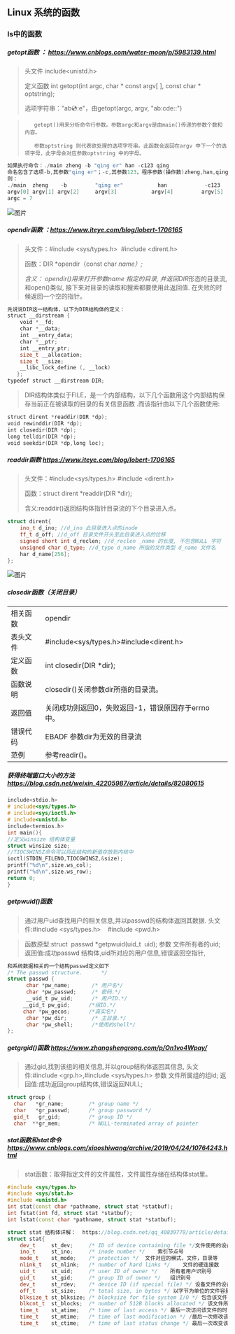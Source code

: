 ## Linux 系统的函数

### ls中的函数

##### getopt函数 ： https://www.cnblogs.com/water-moon/p/5983139.html

>  头文件      include<unistd.h>
>
>  定义函数   int getopt(int argc,  char * const argv[ ],  const char * optstring);
>
>  选项字符串："ab:cd::e"，由getopt(argc, argv, "ab:cde::")

>        getopt()用来分析命令行参数。参数argc和argv是由main()传递的参数个数和内容。
>
>        参数optstring 则代表欲处理的选项字符串。此函数会返回在argv 中下一个的选项字母，此字母会对应参数optstring 中的字母。

```c++
如果执行命令：./main zheng -b "qing er" han -c123 qing	
命名包含了选项-b,其参数"qing er"；-c,其参数123，程序参数(操作数)zheng,han,qing 和程序名./main
则：
./main	zheng	 -b 	    "qing er"	        han 	       -c123	       qing
argv[0]	argv[1]	argv[2]	    argv[3]		      argv[4]	      argv[5]	    argv[6]
argc = 7
```

![图片](https://static.dingtalk.com/media/lALPDgtYsHwWv4zNAbbNA98_991_438.png_620x10000q90g.jpg?auth_bizType=IM&auth_bizEntity=%7B%22cid%22%3A%22745883422%3A745883422%22%2C%22msgId%22%3A%223183648376387%22%7D&bizType=im&open_id=745883422)

##### opendir函数 ：https://www.iteye.com/blog/lobert-1706165

>  头文件：#include <sys/types.h>  #include <dirent.h>
>
>  函数：DIR *opendir（const char *name）;*
>
>  *含义： opendir()用来打开参数name 指定的目录, 并返回DIR*形态的目录流, 和open()类似, 接下来对目录的读取和搜索都要使用此返回值.  在失败的时候返回一个空的指针。

```c++
先说说DIR这一结构体，以下为DIR结构体的定义：
struct __dirstream {   
    void *__fd;    
    char *__data;    
    int __entry_data;    
    char *__ptr;    
    int __entry_ptr;    
    size_t __allocation;    
    size_t __size;     
    __libc_lock_define (, __lock)    
   };   
typedef struct __dirstream DIR;  
```

>  DIR结构体类似于FILE，是一个内部结构，以下几个函数用这个内部结构保存当前正在被读取的目录的有关信息函数 .而该指针由以下几个函数使用:

```c++
struct dirent *readdir(DIR *dp);   
void rewinddir(DIR *dp);   
int closedir(DIR *dp);   
long telldir(DIR *dp);   
void seekdir(DIR *dp,long loc);  
```

##### readdir函数   https://www.iteye.com/blog/lobert-1706165

>  头文件：#include<sys/types.h> #include <dirent.h>
>
>  函数：struct dirent *readdir(DIR *dir);
>
>  含义:readdir()返回结构体指针目录流的下个目录进入点。

```c++
struct dirent{
    ino_t d_ino; //d_ino 此目录进入点的inode
    ff_t d_off; //d_off 目录文件开头至此目录进入点的位移
    signed short int d_reclen; //d_reclen _name 的长度, 不包含NULL 字符
    unsigned char d_type; //d_type d_name 所指的文件类型 d_name 文件名
    har d_name[256];
};
```

![图片](https://static.dingtalk.com/media/lALPDgtYsHzTqlVpzQKi_674_105.png_620x10000q90g.jpg?auth_bizType=IM&auth_bizEntity=%7B%22cid%22%3A%22745883422%3A745883422%22%2C%22msgId%22%3A%223178609820373%22%7D&bizType=im&open_id=745883422)

##### **closedir函数（关闭目录）**

|      |                                         |
| ---- | --------------------------------------- |
| 相关函数 | opendir                                 |
| 表头文件 | #include<sys/types.h>#include<dirent.h> |
| 定义函数 | int closedir(DIR *dir);                 |
| 函数说明 | closedir()关闭参数dir所指的目录流。                |
| 返回值  | 关闭成功则返回0，失败返回-1，错误原因存于errno 中。          |
| 错误代码 | EBADF 参数dir为无效的目录流                      |
| 范例   | 参考readir()。                             |

##### 获得终端窗口大小的方法   https://blog.csdn.net/weixin_42205987/article/details/82080615

```c++
include<stdio.h>
# include<sys/types.h>
# include<sys/ioctl.h>
# include<unistd.h>
include<termios.h>
int main(){
//定义winsize 结构体变量
struct winsize size;
//TIOCSWINSZ命令可以将此结构的新值存放到内核中
ioctl(STDIN_FILENO,TIOCGWINSZ,&size);
printf("%d\n",size.ws_col);
printf("%d\n",size.ws_row);
return 0;
}
```

##### getpwuid()函数   

>  通过用户uid查找用户的相关信息,并以passwd的结构体返回其数据. 头文件:#include <sys/types.h>    #include <pwd.h> 

>  函数原型:struct  passwd *getpwuid(uid_t  uid); 参数 文件所有者的uid; 返回值:成功passwd 结构体,uid所对应的用户信息,错误返回空指针,

```c++
和系统数据相关的一个结构passwd定义如下 
/* The passwd structure.      */ 
struct passwd { 
      char *pw_name;       /* 用户名*/ 
      char *pw_passwd;     /* 密码.*/ 
      __uid_t pw_uid;      /* 用户ID.*/ 
     __gid_t pw_gid;      /*组ID.*/ 
     char *pw_gecos;      /*真实名*/ 
      char *pw_dir;        /* 主目录.*/ 
      char *pw_shell;      /*使用的shell*/ 
}; 
```



##### getgrgid()函数    https://www.zhangshengrong.com/p/On1vo4Wpay/

>  通过gid,找到该组的相关信息,并以group结构体返回其信息, 头文件:#include <grp.h>,#include <sys/types.h> 参数     文件所属组的组id; 返回值:成功返回group结构体,错误返回NULL; 

```c++
struct group {
  char   *gr_name;        /* group name */
  char   *gr_passwd;      /* group password */
  gid_t   gr_gid;         /* group ID */
  char  **gr_mem;         /* NULL-terminated array of pointer                         };
```

##### stat函数和stat命令   https://www.cnblogs.com/xiaoshiwang/archive/2019/04/24/10764243.html

>  stat函数：取得指定文件的文件属性，文件属性存储在结构体stat里。

```c++
#include <sys/types.h>
#include <sys/stat.h>
#include <unistd.h>
int stat(const char *pathname, struct stat *statbuf);
int fstat(int fd, struct stat *statbuf);
int lstat(const char *pathname, struct stat *statbuf);
```

```c++
struct stat 结构体详解：  https://blog.csdn.net/qq_40839779/article/details/82789217
struct stat{
    dev_t     st_dev;     /* ID of device containing file */文件使用的设备号
    ino_t     st_ino;     /* inode number */    索引节点号 
    mode_t    st_mode;    /* protection */  文件对应的模式，文件，目录等
    nlink_t   st_nlink;   /* number of hard links */    文件的硬连接数  
    uid_t     st_uid;     /* user ID of owner */    所有者用户识别号
    gid_t     st_gid;     /* group ID of owner */   组识别号  
    dev_t     st_rdev;    /* device ID (if special file) */ 设备文件的设备号
    off_t     st_size;    /* total size, in bytes */ 以字节为单位的文件容量   
    blksize_t st_blksize; /* blocksize for file system I/O */ 包含该文件的磁盘块的大小   
    blkcnt_t  st_blocks;  /* number of 512B blocks allocated */ 该文件所占的磁盘块  
    time_t    st_atime;   /* time of last access */ 最后一次访问该文件的时间   
    time_t    st_mtime;   /* time of last modification */ /最后一次修改该文件的时间   
    time_t    st_ctime;   /* time of last status change */ 最后一次改变该文件状态的时间 };
```

